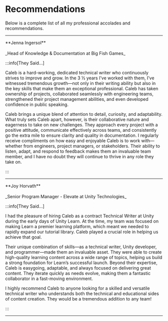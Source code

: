 # Recommendations

Below is a complete list of all my professional accolades and recommendations.

---

<div class="recom_name">**Jenna Ingersol**</div> <br />
_Head of Knowledge & Documentation at Big Fish Games_

:::info[They Said...]

Caleb is a hard-working, dedicated technical writer who continuously strives to improve and grow. In the 3 ½ years I’ve worked with them, I’ve witnessed tremendous growth—not only in their writing ability but also in the key skills that make them an exceptional professional. Caleb has taken ownership of projects, collaborated seamlessly with engineering teams, strengthened their project management abilities, and even developed confidence in public speaking.

Caleb brings a unique blend of attention to detail, curiosity, and adaptability. What truly sets Caleb apart, however, is their collaborative nature and eagerness to take on new challenges. They approach every project with a positive attitude, communicate effectively across teams, and consistently go the extra mile to ensure clarity and quality in documentation. I regularly receive compliments on how easy and enjoyable Caleb is to work with—whether from engineers, project managers, or stakeholders. Their ability to listen, adapt, and respond to feedback makes them an invaluable team member, and I have no doubt they will continue to thrive in any role they take on.

:::

---

<div class="recom_name">**Joy Horvath**</div> <br />
_Senior Program Manager - Elevate at Unity Technologies_

:::info[They Said...]

I had the pleasure of hiring Caleb as a contract Technical Writer at Unity during the early days of Unity Learn. At the time, my team was focused on making Learn a premier learning platform, which meant we needed to rapidly expand our tutorial library. Caleb played a crucial role in helping us achieve that goal.

Their unique combination of skills—as a technical writer, Unity developer, and programmer—made them an invaluable asset. They were able to create high-quality learning content across a wide range of topics, helping us build a strong foundation for Learn’s successful launch. Beyond their expertise, Caleb is easygoing, adaptable, and always focused on delivering great content. They iterate quickly as needs evolve, making them a fantastic collaborator in a fast-moving environment.

I highly recommend Caleb to anyone looking for a skilled and versatile technical writer who understands both the technical and educational sides of content creation. They would be a tremendous addition to any team!

:::

---
